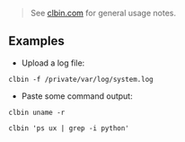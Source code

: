 > See [clbin.com](https://clbin.com/) for general usage notes.

## Examples
* Upload a log file:

 `clbin -f /private/var/log/system.log`

* Paste some command output:

 `clbin uname -r`

 `clbin 'ps ux | grep -i python'`
